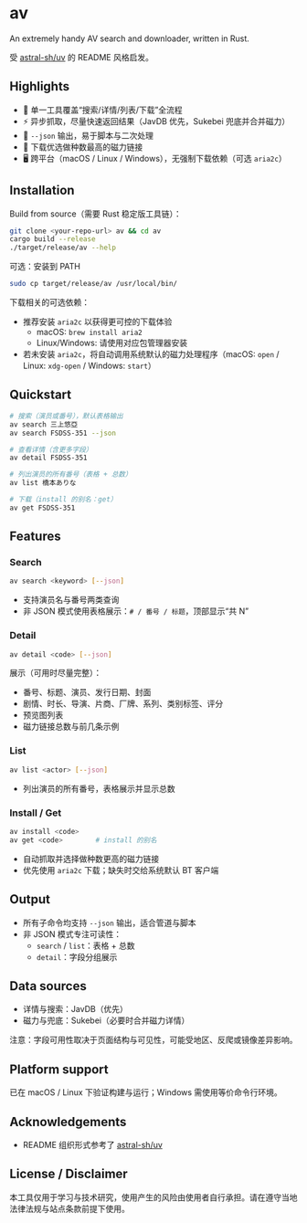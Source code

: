 # av

An extremely handy AV search and downloader, written in Rust.

受 [astral-sh/uv](https://github.com/astral-sh/uv) 的 README 风格启发。

## Highlights

- 🚀 单一工具覆盖“搜索/详情/列表/下载”全流程
- ⚡️ 异步抓取，尽量快速返回结果（JavDB 优先，Sukebei 兜底并合并磁力）
- 🧾 `--json` 输出，易于脚本与二次处理
- 🧲 下载优选做种数最高的磁力链接
- 🖥️ 跨平台（macOS / Linux / Windows），无强制下载依赖（可选 `aria2c`）

## Installation

Build from source（需要 Rust 稳定版工具链）：

```bash
git clone <your-repo-url> av && cd av
cargo build --release
./target/release/av --help
```

可选：安装到 PATH

```bash
sudo cp target/release/av /usr/local/bin/
```

下载相关的可选依赖：

- 推荐安装 `aria2c` 以获得更可控的下载体验
  - macOS: `brew install aria2`
  - Linux/Windows: 请使用对应包管理器安装
- 若未安装 `aria2c`，将自动调用系统默认的磁力处理程序（macOS: `open` / Linux: `xdg-open` / Windows: `start`）

## Quickstart

```bash
# 搜索（演员或番号），默认表格输出
av search 三上悠亞
av search FSDSS-351 --json

# 查看详情（含更多字段）
av detail FSDSS-351

# 列出演员的所有番号（表格 + 总数）
av list 橋本ありな

# 下载（install 的别名：get）
av get FSDSS-351
```

## Features

### Search

```bash
av search <keyword> [--json]
```

- 支持演员名与番号两类查询
- 非 JSON 模式使用表格展示：`# / 番号 / 标题`，顶部显示“共 N”

### Detail

```bash
av detail <code> [--json]
```

展示（可用时尽量完整）：

- 番号、标题、演员、发行日期、封面
- 剧情、时长、导演、片商、厂牌、系列、类别标签、评分
- 预览图列表
- 磁力链接总数与前几条示例

### List

```bash
av list <actor> [--json]
```

- 列出演员的所有番号，表格展示并显示总数

### Install / Get

```bash
av install <code>
av get <code>        # install 的别名
```

- 自动抓取并选择做种数更高的磁力链接
- 优先使用 `aria2c` 下载；缺失时交给系统默认 BT 客户端

## Output

- 所有子命令均支持 `--json` 输出，适合管道与脚本
- 非 JSON 模式专注可读性：
  - `search` / `list`：表格 + 总数
  - `detail`：字段分组展示

## Data sources

- 详情与搜索：JavDB（优先）
- 磁力与兜底：Sukebei（必要时合并磁力详情）

注意：字段可用性取决于页面结构与可见性，可能受地区、反爬或镜像差异影响。

## Platform support

已在 macOS / Linux 下验证构建与运行；Windows 需使用等价命令行环境。

## Acknowledgements

- README 组织形式参考了 [astral-sh/uv](https://github.com/astral-sh/uv)

## License / Disclaimer

本工具仅用于学习与技术研究，使用产生的风险由使用者自行承担。请在遵守当地法律法规与站点条款前提下使用。
